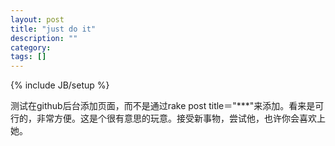 ```yaml
---
layout: post
title: "just do it"
description: ""
category: 
tags: []
---
```

{% include JB/setup %}

测试在github后台添加页面，而不是通过rake post title＝"***"来添加。看来是可行的，非常方便。这是个很有意思的玩意。接受新事物，尝试他，也许你会喜欢上她。
